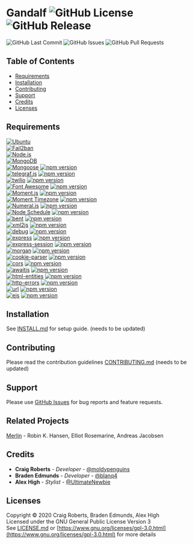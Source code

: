 # Gandalf ![GitHub License](https://img.shields.io/github/license/moldypenguins/Gandalf?style=flat-square&logo=GNU) ![GitHub Release](https://img.shields.io/github/v/release/moldypenguins/Gandalf?style=flat-square&include_prereleases&logo=GitHub)
![GitHub Last Commit](https://img.shields.io/github/last-commit/moldypenguins/Gandalf?style=for-the-badge&logo=GitHub)
![GitHub Issues](https://img.shields.io/github/issues-raw/moldypenguins/Gandalf?style=for-the-badge&logo=GitHub)
![GitHub Pull Requests](https://img.shields.io/github/issues-pr-raw/moldypenguins/Gandalf?style=for-the-badge&logo=GitHub)

## Table of Contents
* [Requirements](#requirements)
* [Installation](#installation)
* [Contributing](#contributing)
* [Support](#support)
* [Credits](#credits)
* [Licenses](#licenses)

## Requirements
[![Ubuntu](https://img.shields.io/static/v1?style=for-the-badge&logo=Ubuntu&label=Ubuntu&message=v20.04&color=E95420)](https://ubuntu.com/)  
[![Fail2ban](https://img.shields.io/static/v1?style=for-the-badge&logo=Linux&label=Fail2ban&message=v0.11.1&color=FCC624)](https://www.fail2ban.org/)  
[![Node.js](https://img.shields.io/static/v1?style=for-the-badge&logo=Node.js&label=Node.js&message=v10.19.0&color=339933)](https://nodejs.org/)  
[![MongoDB](https://img.shields.io/static/v1?style=for-the-badge&logo=MongoDB&label=MongoDB&message=v4.2&color=47A248)](https://www.mongodb.com/)  
[![Mongoose](https://img.shields.io/github/package-json/dependency-version/moldypenguins/Gandalf/mongoose?style=for-the-badge&logo=NPM&color=800800)](https://mongoosejs.com/) [![npm version](https://img.shields.io/npm/v/mongoose?style=for-the-badge&color=800800)](https://www.npmjs.com/package/mongoose)  
[![telegraf.js](https://img.shields.io/github/package-json/dependency-version/moldypenguins/Gandalf/telegraf?style=for-the-badge&logo=NPM&color=E74625&filename=Gandalf%2Fpackage.json)](https://telegraf.js.org/) [![npm version](https://img.shields.io/npm/v/telegraf?style=for-the-badge&color=E74625)](https://www.npmjs.com/package/telegraf)  
[![twilio](https://img.shields.io/github/package-json/dependency-version/moldypenguins/Gandalf/twilio?style=for-the-badge&logo=NPM&color=f22f46)](https://github.com/twilio/twilio-node) [![npm version](https://img.shields.io/npm/v/twilio?style=for-the-badge&color=f22f46)](https://www.npmjs.com/package/twilio)  
[![Font Awesome](https://img.shields.io/github/package-json/dependency-version/moldypenguins/Gandalf/@fortawesome/fontawesome-free?style=for-the-badge&logo=NPM&color=339af0&filename=Sauron%2Fpackage.json)](https://fontawesome.com/) [![npm version](https://img.shields.io/npm/v/@fortawesome/fontawesome-free?style=for-the-badge&color=339af0)](https://www.npmjs.com/package/@fortawesome/fontawesome-free)  
[![Moment.js](https://img.shields.io/github/package-json/dependency-version/moldypenguins/Gandalf/moment?style=for-the-badge&logo=NPM&color=222222)](https://momentjs.com/) [![npm version](https://img.shields.io/npm/v/moment?style=for-the-badge&color=222222)](https://www.npmjs.com/package/moment)  
[![Moment Timezone](https://img.shields.io/github/package-json/dependency-version/moldypenguins/Gandalf/moment-timezone?style=for-the-badge&logo=NPM&color=4e7cad&filename=Gandalf%2Fpackage.json)](https://momentjs.com/timezone) [![npm version](https://img.shields.io/npm/v/moment-timezone?style=for-the-badge&color=4e7cad)](https://www.npmjs.com/package/moment-timezone)  
[![Numeral.js](https://img.shields.io/github/package-json/dependency-version/moldypenguins/Gandalf/numeral?style=for-the-badge&logo=NPM&color=ff6a00)](https://numeraljs.com/) [![npm version](https://img.shields.io/npm/v/numeral?style=for-the-badge&color=ff6a00)](https://www.npmjs.com/package/numeral)  
[![Node Schedule](https://img.shields.io/github/package-json/dependency-version/moldypenguins/Gandalf/node-schedule?style=for-the-badge&logo=NPM&color=CB3837)](https://github.com/node-schedule/node-schedule) [![npm version](https://img.shields.io/npm/v/node-schedule?style=for-the-badge&color=CB3837)](https://www.npmjs.com/package/node-schedule)  
[![bent](https://img.shields.io/github/package-json/dependency-version/moldypenguins/Gandalf/bent?style=for-the-badge&logo=NPM&color=CB3837)](https://github.com/mikeal/bent) [![npm version](https://img.shields.io/npm/v/bent?style=for-the-badge&color=CB3837)](https://www.npmjs.com/package/bent)  
[![xml2js](https://img.shields.io/github/package-json/dependency-version/moldypenguins/Gandalf/xml2js?style=for-the-badge&logo=NPM&color=CB3837)](https://github.com/Leonidas-from-XIV/node-xml2js) [![npm version](https://img.shields.io/npm/v/xml2js?style=for-the-badge&color=CB3837)](https://www.npmjs.com/package/xml2js)  
[![debug](https://img.shields.io/github/package-json/dependency-version/moldypenguins/Gandalf/debug?style=for-the-badge&logo=NPM&color=CB3837&filename=Sauron%2Fpackage.json)](https://github.com/visionmedia/debug) [![npm version](https://img.shields.io/npm/v/debug?style=for-the-badge&color=CB3837)](https://www.npmjs.com/package/debug)  
[![express](https://img.shields.io/github/package-json/dependency-version/moldypenguins/Gandalf/express?style=for-the-badge&logo=NPM&color=CB3837&filename=Sauron%2Fpackage.json)](https://expressjs.com/) [![npm version](https://img.shields.io/npm/v/express?style=for-the-badge&color=CB3837)](https://www.npmjs.com/package/express)  
[![express-session](https://img.shields.io/github/package-json/dependency-version/moldypenguins/Gandalf/express-session?style=for-the-badge&logo=NPM&color=CB3837&filename=Sauron%2Fpackage.json)](https://github.com/expressjs/session) [![npm version](https://img.shields.io/npm/v/express-session?style=for-the-badge&color=CB3837)](https://www.npmjs.com/package/express-session)  
[![morgan](https://img.shields.io/github/package-json/dependency-version/moldypenguins/Gandalf/morgan?style=for-the-badge&logo=NPM&color=CB3837&filename=Sauron%2Fpackage.json)](https://github.com/expressjs/morgan) [![npm version](https://img.shields.io/npm/v/morgan?style=for-the-badge&color=CB3837)](https://www.npmjs.com/package/morgan)  
[![cookie-parser](https://img.shields.io/github/package-json/dependency-version/moldypenguins/Gandalf/cookie-parser?style=for-the-badge&logo=NPM&color=CB3837&filename=Sauron%2Fpackage.json)](https://github.com/expressjs/cookie-parser) [![npm version](https://img.shields.io/npm/v/cookie-parser?style=for-the-badge&color=CB3837)](https://www.npmjs.com/package/cookie-parser)  
[![cors](https://img.shields.io/github/package-json/dependency-version/moldypenguins/Gandalf/cors?style=for-the-badge&logo=NPM&color=CB3837&filename=Sauron%2Fpackage.json)](https://github.com/expressjs/cors) [![npm version](https://img.shields.io/npm/v/cors?style=for-the-badge&color=CB3837)](https://www.npmjs.com/package/cors)  
[![awaitjs](https://img.shields.io/github/package-json/dependency-version/moldypenguins/Gandalf/@awaitjs/express?style=for-the-badge&logo=NPM&color=CB3837&filename=Sauron%2Fpackage.json)](https://github.com/vkarpov15/awaitjs-express) [![npm version](https://img.shields.io/npm/v/%40awaitjs/express?style=for-the-badge&color=CB3837)](https://www.npmjs.com/package/%40awaitjs/express)  
[![html-entities](https://img.shields.io/github/package-json/dependency-version/moldypenguins/Gandalf/html-entities?style=for-the-badge&logo=NPM&color=CB3837&filename=Sauron%2Fpackage.json)](https://github.com/mdevils/html-entities) [![npm version](https://img.shields.io/npm/v/html-entities?style=for-the-badge&color=CB3837)](https://www.npmjs.com/package/html-entities)  
[![http-errors](https://img.shields.io/github/package-json/dependency-version/moldypenguins/Gandalf/http-errors?style=for-the-badge&logo=NPM&color=CB3837&filename=Sauron%2Fpackage.json)](https://github.com/jshttp/http-errors) [![npm version](https://img.shields.io/npm/v/http-errors?style=for-the-badge&color=CB3837)](https://www.npmjs.com/package/http-errors)  
[![url](https://img.shields.io/github/package-json/dependency-version/moldypenguins/Gandalf/url?style=for-the-badge&logo=NPM&color=CB3837&filename=Sauron%2Fpackage.json)](https://github.com/defunctzombie/node-url) [![npm version](https://img.shields.io/npm/v/url?style=for-the-badge&color=CB3837)](https://www.npmjs.com/package/url)  
[![ejs](https://img.shields.io/github/package-json/dependency-version/moldypenguins/Gandalf/ejs?style=for-the-badge&logo=NPM&color=CB3837&filename=Sauron%2Fpackage.json)](https://github.com/mde/ejs) [![npm version](https://img.shields.io/npm/v/ejs?style=for-the-badge&color=CB3837)](https://www.npmjs.com/package/ejs)  



## Installation
See [INSTALL.md](INSTALL.md) for setup guide. (needs to be updated)


## Contributing
Please read the contribution guidelines [CONTRIBUTING.md](CONTRIBUTING.md) (needs to be updated)


## Support
Please use [GitHub Issues](https://github.com/moldypenguins/Gandalf/issues) for bug reports and feature requests.


## Related Projects
[Merlin](https://github.com/ellonweb/merlin) - Robin K. Hansen, Elliot Rosemarine, Andreas Jacobsen


## Credits
* **Craig Roberts** - *Developer* - [@moldypenguins](https://t.me/moldypenguins)
* **Braden Edmunds** - *Developer* - [@blanq4](https://t.me/blanq4)
* **Alex High** - *Stylist* - [@UltimateNewbie](https://t.me/UltimateNewbie)


## Licenses
Copyright © 2020 Craig Roberts, Braden Edmunds, Alex High  
Licensed under the GNU General Public License Version 3  
See [LICENSE.md](LICENSE.md) or [https://www.gnu.org/licenses/gpl-3.0.html](https://www.gnu.org/licenses/gpl-3.0.html) for more details

